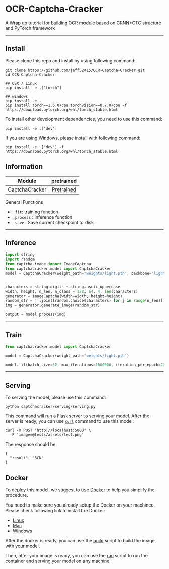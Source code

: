 # OCR-Captcha-Cracker

A Wrap up tutorial for building OCR module based on CRNN+CTC structure and PyTorch framework

--------------
</div>

## Install

Please clone this repo and install by using following command:

```shell
git clone https://github.com/jeff52415/OCR-Captcha-Cracker.git
cd OCR-Captcha-Cracker

## OSX / Linux
pip install -e .["torch"]

## windows
pip install -e .
pip install torch==1.6.0+cpu torchvision==0.7.0+cpu -f https://download.pytorch.org/whl/torch_stable.html
```


To install other development dependencies, you need to use this command:

```shell
pip install -e .["dev"]
```

If you are using Windows, please install with following command:

```shell
pip install -e .["dev"] -f https://download.pytorch.org/whl/torch_stable.html
```

## Information



| Module 	  | pretrained |
|:-----------:|:-----------:|
| CaptchaCracker 		  | [Pretrained](https://drive.google.com/drive/folders/1S609zIzcB2mkhvG9Ai6Wai-nlpA1x2Zt?usp=sharing) |


General Functions
- `.fit`: training function
- `.process` : inference function
- `.save` : Save current checkpoint to disk


--------------
</div>

## Inference



```python
import string
import random
from captcha.image import ImageCaptcha
from captchacracker.model import CaptchaCracker
model = CaptchaCracker(weight_path='weights/light.pth', backbone='light')


characters = string.digits + string.ascii_uppercase
width, height, n_len, n_class = 128, 64, 4, len(characters)
generator = ImageCaptcha(width=width, height=height)
random_str = ''.join([random.choice(characters) for j in range(n_len)])
img = generator.generate_image(random_str)

output = model.process(img)
```

--------------
</div>

## Train



```python
from captchacracker.model import CaptchaCracker

model = CaptchaCracker(weight_path='weights/light.pth')

model.fit(batch_size=32, max_iterations=1000000, iteration_per_epoch=2000, save_path='lighter_backbone_pretrained/crnn_ctc_model.pth')
```

--------------

## Serving

To serving the model, please use this command:

```shell
python captchacracker/serving/serving.py
```

This command will run a [Flask](https://flask.palletsprojects.com/en/1.1.x/) server to serving your model.
After the server is ready, you can use [`curl`](https://curl.se/) command to use this model:

```shell
curl -X POST 'http://localhost:5000' \
  -F 'image=@tests/assets/test.png'
```

The response should be:

```
{
  "result": "3CN"
}
```
## Docker

To deploy this model, we suggest to use [Docker](https://www.docker.com/) to help you simplify the procedure.

You need to make sure you already setup the Docker on your machince. Please check following link to install the Docker:

* [Linux](https://docs.docker.com/engine/install/)
* [Mac](https://docs.docker.com/docker-for-mac/install/)
* [Windows](https://docs.docker.com/docker-for-windows/install/)

After the docker is ready, you can use the [build](scripts/build.sh) script to build the image with your model.

Then, after your image is ready, you can use the [run](scripts/run.sh) script to run the container and serving your model on any machine.
